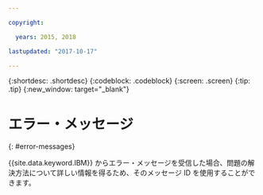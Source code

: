 ```yaml
---

copyright:

  years: 2015, 2018

lastupdated: "2017-10-17"

---
```


{:shortdesc: .shortdesc}
{:codeblock: .codeblock}
{:screen: .screen}
{:tip: .tip}
{:new_window: target="_blank"}


# エラー・メッセージ
{: #error-messages}

{{site.data.keyword.IBM}} からエラー・メッセージを受信した場合、問題の解決方法について詳しい情報を得るため、そのメッセージ ID を使用することができます。
